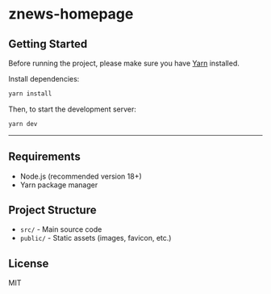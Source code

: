 # znews-homepage

## Getting Started

Before running the project, please make sure you have [Yarn](https://yarnpkg.com/) installed.

Install dependencies:

```bash
yarn install
```

Then, to start the development server:

```bash
yarn dev
```

---

## Requirements
- Node.js (recommended version 18+)
- Yarn package manager

## Project Structure
- `src/` - Main source code
- `public/` - Static assets (images, favicon, etc.)

## License
MIT
